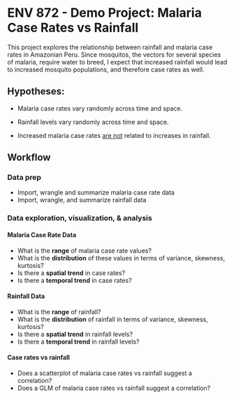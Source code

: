 # ENV 872 - Demo Project: Malaria Case Rates vs Rainfall

This project explores the relationship between rainfall and malaria case rates in Amazonian Peru. Since mosquitos, the vectors for several species of malaria, require water to breed, I expect that increased rainfall would lead to increased mosquito populations, and therefore case rates as well. 

## Hypotheses: 

* Malaria case rates vary randomly across time and space.
* Rainfall levels vary randomly across time and space.

* Increased malaria case rates <u>are not</u> related to increases in rainfall. 

  

## Workflow

### Data prep

* Import, wrangle and summarize malaria case rate data
* Import, wrangle, and summarize rainfall data

### Data exploration, visualization, & analysis

#### Malaria Case Rate Data

* What is the **range** of malaria case rate values? 
* What is the **distribution** of these values in terms of variance, skewness, kurtosis? 
* Is there a **spatial trend** in case rates? 
* Is there a **temporal trend** in case rates? 

#### Rainfall Data

* What is the **range** of rainfall? 
* What is the **distribution** of rainfall in terms of variance, skewness, kurtosis? 
* Is there a **spatial trend** in rainfall levels? 
* Is there a **temporal trend** in rainfall levels? 

#### Case rates vs rainfall

* Does a scatterplot of malaria case rates vs rainfall suggest a correlation?
* Does a GLM of malaria case rates vs rainfall suggest a correlation?


